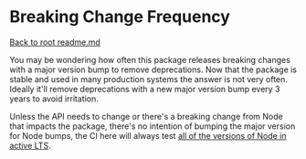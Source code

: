 # Breaking Change Frequency

[Back to root readme.md](../readme.md)

You may be wondering how often this package releases breaking changes with a major version bump to remove deprecations. Now that the package is stable and used in many production systems the answer is not very often. Ideally it'll remove deprecations with a new major version bump every 3 years to avoid irritation.

Unless the API needs to change or there's a breaking change from Node that impacts the package, there's no intention of bumping the major version for Node bumps, the CI here will always test [all of the versions of Node in active LTS](https://github.com/nodejs/Release).
